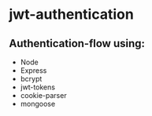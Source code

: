 # jwt-authentication

## Authentication-flow using:
* Node
* Express
* bcrypt
* jwt-tokens 
* cookie-parser
* mongoose
